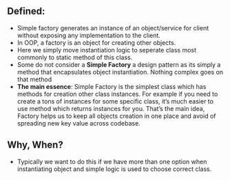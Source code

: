 ## Defined:
- Simple factory generates an instance of an object/service for client without exposing any implementation to the client.
- In OOP, a factory is an object for creating other objects.
- Here we simply move instantiation logic to seperate class most commonly to static method of this class.
- Some do not consider a **Simple Factory** a design pattern as its simply a method that encapsulates object instantiation. Nothing complex goes on that method
- **The main essence**: Simple Factory is the simplest class which has methods for creation other class instances. For example if you need to create a tons of instances for some specific class, it’s much easier to use method which returns instances for you. That’s the main idea, Factory helps us to keep all objects creation in one place and avoid of spreading new key value across codebase.
## Why, When?
- Typically we want to do this if we have more than one option when instantiating object and simple logic is used to choose correct class. 
